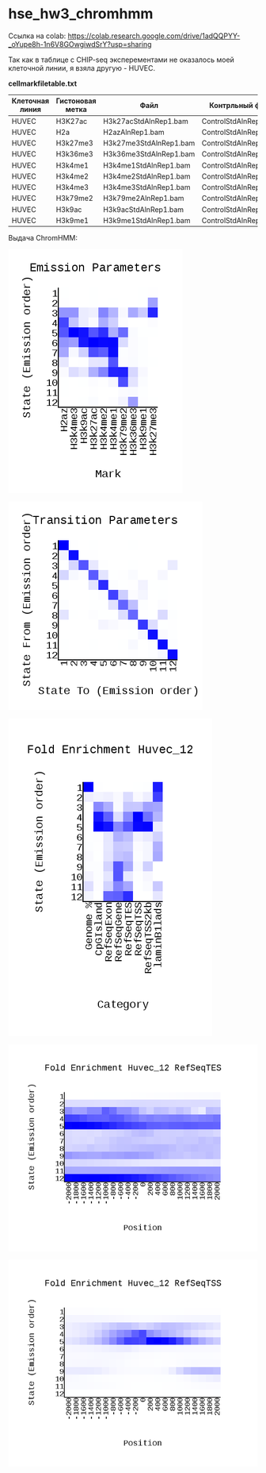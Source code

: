 # hse_hw3_chromhmm

Ссылка на colab: https://colab.research.google.com/drive/1adQQPYY-_oYupe8h-1n6V8GOwgiwdSrY?usp=sharing

Так как в таблице c CHIP-seq эксперементами не оказалось моей клеточной линии, я взяла другую - HUVEC.

**cellmarkfiletable.txt**

| Клеточная линия  | Гистоновая метка  | Файл  | Контрльный файл  |
|---|---|---|---|
| HUVEC  | H3K27ac  | H3k27acStdAlnRep1.bam   |  ControlStdAlnRep1.bam |
| HUVEC  | H2a  | H2azAlnRep1.bam  | ControlStdAlnRep1.bam  |
| HUVEC  | H3k27me3  |  H3k27me3StdAlnRep1.bam    |  ControlStdAlnRep1.bam |
| HUVEC |  H3k36me3 |  H3k36me3StdAlnRep1.bam  | ControlStdAlnRep1.bam  |
| HUVEC  | H3k4me1  | H3k4me1StdAlnRep1.bam  |  ControlStdAlnRep1.bam |
| HUVEC  |  H3k4me2 |  H3k4me2StdAlnRep1.bam    |  ControlStdAlnRep1.bam |
| HUVEC  |  H3k4me3 |  H3k4me3StdAlnRep1.bam     |  ControlStdAlnRep1.bam |
| HUVEC  | H3k79me2  | H3k79me2AlnRep1.bam    |  ControlStdAlnRep1.bam |
| HUVEC  |  H3k9ac |  H3k9acStdAlnRep1.bam   | ControlStdAlnRep1.bam   |
| HUVEC  | H3k9me1  |  H3k9me1StdAlnRep1.bam   |  ControlStdAlnRep1.bam |

Выдача ChromHMM:

![](ChromHMM/emissions_12.png)

![](ChromHMM/transitions_12.png)

![](ChromHMM/Huvec_12_overlap.png)

![](ChromHMM/Huvec_12_RefSeqTES_neighborhood.png)

![](ChromHMM/Huvec_12_RefSeqTSS_neighborhood.png)
